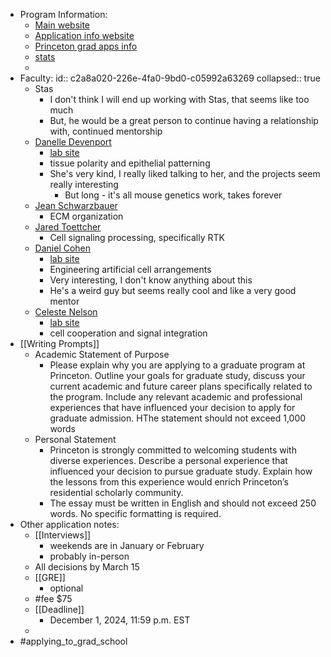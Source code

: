 - Program Information:
	- [Main website](https://molbio.princeton.edu/graduate)
	- [Application info website](https://gradschool.princeton.edu/academics/degrees-requirements/fields-study/molecular-biology)
	- [Princeton grad apps info](https://gradschool.princeton.edu/admission-onboarding/prepare)
	- [stats](https://gradschool.princeton.edu/about/program-metrics/admission-statistics)
	-
- Faculty:
  id:: c2a8a020-226e-4fa0-9bd0-c05992a63269
  collapsed:: true
	- Stas
		- I don't think I will end up working with Stas, that seems like too much
		- But, he would be a great person to continue having a relationship with, continued mentorship
	- [Danelle Devenport](https://molbio.princeton.edu/people/danelle-devenport)
		- [lab site](https://www.devenportlab.org/)
		- tissue polarity and epithelial patterning
		- She's very kind, I really liked talking to her, and the projects seem really interesting
			- But long - it's all mouse genetics work, takes forever
	- [Jean Schwarzbauer](https://molbio.princeton.edu/people/jean-e-schwarzbauer)
		- ECM organization
	- [Jared Toettcher](https://molbio.princeton.edu/people/jared-e-toettcher)
		- Cell signaling processing, specifically RTK
	- [Daniel Cohen](https://mae.princeton.edu/people/faculty/cohen)
		- [lab site](https://cohengroup.princeton.edu/)
		- Engineering artificial cell arrangements
		- Very interesting, I don't know anything about this
		- He's a weird guy but seems really cool and like a very good mentor
	- [Celeste Nelson](https://cbe.princeton.edu/people/celeste-nelson)
		- [lab site](https://cmngroup.princeton.edu/)
		- cell cooperation and signal integration
- [[Writing Prompts]]
	- Academic Statement of Purpose
		- Please explain why you are applying to a graduate program at Princeton. Outline your goals for graduate study, discuss your current academic and future career plans specifically related to the program. Include any relevant academic and professional experiences that have influenced your decision to apply for graduate admission. HThe statement should not exceed 1,000 words
	- Personal Statement
		- Princeton is strongly committed to welcoming students with diverse experiences. Describe a personal experience that influenced your decision to pursue graduate study. Explain how the lessons from this experience would enrich Princeton’s residential scholarly community.
		- The essay must be written in English and should not exceed 250 words. No specific formatting is required.
- Other application notes:
	- [[Interviews]]
		- weekends are in January or February
		- probably in-person
	- All decisions by March 15
	- [[GRE]]
		- optional
	- #fee $75
	- [[Deadline]]
		- December 1, 2024, 11:59 p.m. EST
	-
- #applying_to_grad_school